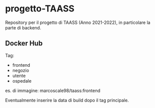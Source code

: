 # progetto-TAASS
Repository per il progetto di TAASS (Anno 2021-2022), in particolare la parte di backend.

## Docker Hub
Tag:
- frontend
- negozio
- utente
- ospedale

es. di immagine: marcoscale98/taass:frontend  

Eventualmente inserire la data di build dopo il tag principale.